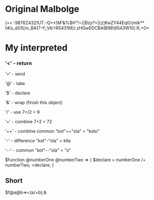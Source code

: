 # Original Malbolge
 (=<`:9876Z4321UT.-Q+*)M'&%$H"!~}|Bzy?=|{z]KwZY44Eq0/{mlk**
 hKs_dG5[m_BA{?-Y;;Vb'rR5431M}/.zHGwEDCBA@98\6543W10/.R,+O<

# My interpreted
### '<' - return 

'>' - send

'@' - take

'$' - declare

'&' - wrap (finish this object)

'/' - use
7+/2 = 9

'+' - combine
7+2 = 72

'++' - combine common
"kot"++"ola" = "koto"

'-' - difference
"kot"-"ola" = ktla

'--' - common
"kot"--"ola" = "o"

$function @numberOne @numberTwo => {
  $declare = numberOne /+ numberTwo;
  <declare;
}

## Short
$f@a@b=><(a/+b);&
